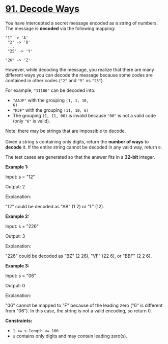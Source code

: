 # [91. Decode Ways](https://leetcode.com/problems/decode-ways/description/)

You have intercepted a secret message encoded as a string of numbers. The message is **decoded**  via the following mapping:

<code>"1" -> 'A'<br>
"2" -> 'B'<br>
...<br>
"25" -> 'Y'<br>
"26" -> 'Z'</code>

However, while decoding the message, you realize that there are many different ways you can decode the message because some codes are contained in other codes (<code>"2"</code> and <code>"5"</code> vs <code>"25"</code>).

For example, <code>"11106"</code> can be decoded into:

- <code>"AAJF"</code> with the grouping <code>(1, 1, 10, 6)</code>
- <code>"KJF"</code> with the grouping <code>(11, 10, 6)</code>
- The grouping <code>(1, 11, 06)</code> is invalid because <code>"06"</code> is not a valid code (only <code>"6"</code> is valid).

Note: there may be strings that are impossible to decode.<br>
<br>
Given a string s containing only digits, return the **number of ways**  to **decode**  it. If the entire string cannot be decoded in any valid way, return <code>0</code>.

The test cases are generated so that the answer fits in a **32-bit**  integer.

**Example 1:** 

<div class="example-block">
Input: s = "12"

Output: 2

Explanation:

"12" could be decoded as "AB" (1 2) or "L" (12).

**Example 2:** 

<div class="example-block">
Input: s = "226"

Output: 3

Explanation:

"226" could be decoded as "BZ" (2 26), "VF" (22 6), or "BBF" (2 2 6).

**Example 3:** 

<div class="example-block">
Input: s = "06"

Output: 0

Explanation:

"06" cannot be mapped to "F" because of the leading zero ("6" is different from "06"). In this case, the string is not a valid encoding, so return 0.

**Constraints:** 

- <code>1 <= s.length <= 100</code>
- <code>s</code> contains only digits and may contain leading zero(s).